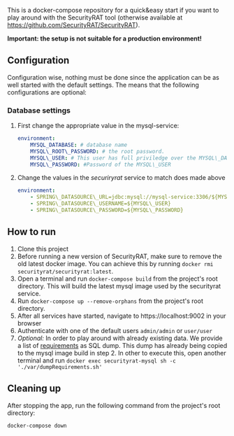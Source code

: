 This is a docker-compose repository for a quick&easy start if you want to play around with the SecurityRAT tool (otherwise available at https://github.com/SecurityRAT/SecurityRAT).

**Important: the setup is not suitable for a production environment!**

## Configuration
Configuration wise, nothing must be done since the application can be as well started with the default settings. The means that the following configurations are optional:

### Database settings
1. First change the appropriate value in the mysql-service:
    ```yaml
    environment: 
        MYSQL_DATABASE: # database name
        MYSQL\_ROOT\_PASSWORD: # the root password.
        MYSQL\_USER: # This user has full priviledge over the MYSQL\_DATABASE
        MYSQL\_PASSWORD: #Password of the MYSQL\_USER
    ```
1. Change the values in the _securiryrat_ service to match does made above
    ```yaml
    environment:
        - SPRING\_DATASOURCE\_URL=jdbc:mysql://mysql-service:3306/${MYSQL\_DATABASE}?useUnicode=true&characterEncoding=utf8&useSSL=false
        - SPRING\_DATASOURCE\_USERNAME=${MYSQL\_USER} 
        - SPRING\_DATASOURCE\_PASSWORD=${MYSQL\_PASSWORD}
    ```
## How to run
1. Clone this project
1. Before running a new version of SecurityRAT, make sure to remove the old latest docker image. You can achieve this by running `docker rmi securityrat/securityrat:latest`.
1. Open a terminal and run `docker-compose build` from the project's root directory. This will build the latest mysql image used by the securityrat service.
1. Run `docker-compose up --remove-orphans` from the project's root directory.
1. After all services have started, navigate to https://localhost:9002 in your browser
1. Authenticate with one of the default users `admin/admin` or `user/user`
1. _Optional:_ In order to play around with already existing data. We provide a list of [requirements](https://github.com/SecurityRAT/Security-Requirements/blob/master/requirements.sql) as SQL dump. This dump has already being copied to the mysql image build in step 2. In other to execute this, open another terminal and run `docker exec securityrat-mysql sh -c './var/dumpRequirements.sh'`

## Cleaning up
After stopping the app, run the following command from the project's root directory:

    docker-compose down

